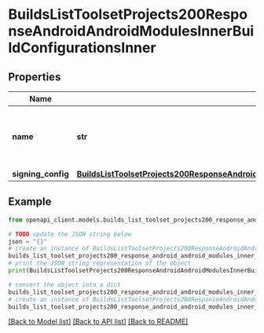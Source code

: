 # BuildsListToolsetProjects200ResponseAndroidAndroidModulesInnerBuildConfigurationsInner


## Properties

Name | Type | Description | Notes
------------ | ------------- | ------------- | -------------
**name** | **str** | Name of build configuration (the same as a build type name) | 
**signing_config** | [**BuildsListToolsetProjects200ResponseAndroidAndroidModulesInnerBuildConfigurationsInnerSigningConfig**](BuildsListToolsetProjects200ResponseAndroidAndroidModulesInnerBuildConfigurationsInnerSigningConfig.md) |  | [optional] 

## Example

```python
from openapi_client.models.builds_list_toolset_projects200_response_android_android_modules_inner_build_configurations_inner import BuildsListToolsetProjects200ResponseAndroidAndroidModulesInnerBuildConfigurationsInner

# TODO update the JSON string below
json = "{}"
# create an instance of BuildsListToolsetProjects200ResponseAndroidAndroidModulesInnerBuildConfigurationsInner from a JSON string
builds_list_toolset_projects200_response_android_android_modules_inner_build_configurations_inner_instance = BuildsListToolsetProjects200ResponseAndroidAndroidModulesInnerBuildConfigurationsInner.from_json(json)
# print the JSON string representation of the object
print(BuildsListToolsetProjects200ResponseAndroidAndroidModulesInnerBuildConfigurationsInner.to_json())

# convert the object into a dict
builds_list_toolset_projects200_response_android_android_modules_inner_build_configurations_inner_dict = builds_list_toolset_projects200_response_android_android_modules_inner_build_configurations_inner_instance.to_dict()
# create an instance of BuildsListToolsetProjects200ResponseAndroidAndroidModulesInnerBuildConfigurationsInner from a dict
builds_list_toolset_projects200_response_android_android_modules_inner_build_configurations_inner_from_dict = BuildsListToolsetProjects200ResponseAndroidAndroidModulesInnerBuildConfigurationsInner.from_dict(builds_list_toolset_projects200_response_android_android_modules_inner_build_configurations_inner_dict)
```
[[Back to Model list]](../README.md#documentation-for-models) [[Back to API list]](../README.md#documentation-for-api-endpoints) [[Back to README]](../README.md)


